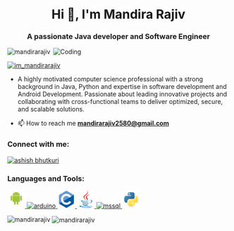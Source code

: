 <h1 align="center">Hi 👋, I'm Mandira Rajiv</h1>
<h3 align="center">A passionate Java developer and Software Engineer</h3>
<img align="right" alt="Coding" width="400" src="https://www.google.com/url?sa=i&url=https%3A%2F%2Fgithub.com%2Fpayalthummar&psig=AOvVaw0XpgMDeGoR5pNE5_yhU_8H&ust=1722166052063000&source=images&cd=vfe&opi=89978449&ved=0CBAQjRxqFwoTCOD9x9KOx4cDFQAAAAAdAAAAABAE">

<p align="left"> <img src="https://komarev.com/ghpvc/?username=mandirarajiv&label=Profile%20views&color=0e75b6&style=flat" alt="mandirarajiv" /> </p>

<p align="left"> <a href="https://twitter.com/im_mandirarajiv" target="blank"><img src="https://img.shields.io/twitter/follow/im_mandirarajiv?logo=twitter&style=for-the-badge" alt="im_mandirarajiv" /></a> </p>

- A highly motivated computer science professional with a strong background in Java, 
  Python and expertise in software development and Android Development. Passionate about 
  leading innovative projects and collaborating with cross-functional teams to deliver 
  optimized, secure, and scalable solutions. 

- 📫 How to reach me **mandirarajiv2580@gmail.com**

<h3 align="left">Connect with me:</h3>
<p align="left">

<a href="https://www.linkedin.com/in/mandira-rajiv-18b35530a/" target="blank"><img align="center" src="https://raw.githubusercontent.com/rahuldkjain/github-profile-readme-generator/master/src/images/icons/Social/linked-in-alt.svg" alt="ashish bhutkuri" height="30" width="40" /></a>

</p>

<h3 align="left">Languages and Tools:</h3>
<p align="left"> <a href="https://developer.android.com" target="_blank" rel="noreferrer"> <img src="https://raw.githubusercontent.com/devicons/devicon/master/icons/android/android-original-wordmark.svg" alt="android" width="40" height="40"/> </a> <a href="https://www.arduino.cc/" target="_blank" rel="noreferrer"> <img src="https://cdn.worldvectorlogo.com/logos/arduino-1.svg" alt="arduino" width="40" height="40"/> </a>  <a href="https://www.cprogramming.com/" target="_blank" rel="noreferrer"> <img src="https://raw.githubusercontent.com/devicons/devicon/master/icons/c/c-original.svg" alt="c" width="40" height="40"/> </a> <a href="https://www.java.com" target="_blank" rel="noreferrer"> <img src="https://raw.githubusercontent.com/devicons/devicon/master/icons/java/java-original.svg" alt="java" width="40" height="40"/> </a> <a href="https://www.microsoft.com/en-us/sql-server" target="_blank" rel="noreferrer"> <img src="https://www.svgrepo.com/show/303229/microsoft-sql-server-logo.svg" alt="mssql" width="40" height="40"/> </a>  <a href="https://www.python.org" target="_blank" rel="noreferrer"> <img src="https://raw.githubusercontent.com/devicons/devicon/master/icons/python/python-original.svg" alt="python" width="40" height="40"/> </a>   </p>

<p><img align="left" src="https://github-readme-stats.vercel.app/api/top-langs?username=mandirarajiv&show_icons=true&locale=en&layout=compact" alt="mandirarajiv" /></p>

<p>&nbsp;<img align="center" src="https://github-readme-stats.vercel.app/api?username=mandirarajiv&show_icons=true&locale=en" alt="mandirarajiv" /></p>
